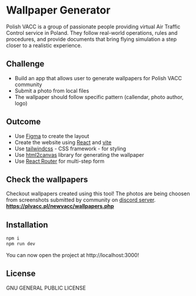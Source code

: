 # Wallpaper Generator

Polish VACC is a group of passionate people providing virtual Air Traffic Control service in Poland. They follow real-world operations, rules and procedures, and provide documents that bring flying simulation a step closer to a realistic experience.

## Challenge

- Build an app that allows user to generate wallpapers for Polish VACC community
- Submit a photo from local files
- The wallpaper should follow specific pattern (callendar, photo author, logo)

## Outcome

- Use [Figma][figma] to create the layout
- Create the website using [React][react] and [vite][vite]
- Use [tailwindcss][tailwindcss] - CSS framework - for styling
- Use [html2canvas][html2canvas] library for generating the wallpaper
- Use [React Router][reactrouter] for multi-step form

## Check the wallpapers

Checkout wallpapers created using this tool! The photos are being choosen from screenshots submitted by community on [discord server][discord].<br />
**https://plvacc.pl/newvacc/wallpapers.php**

## Installation

```sh
npm i
npm run dev
```

You can now open the project at http://localhost:3000!

## License

GNU GENERAL PUBLIC LICENSE

[figma]: https://www.figma.com/
[react]: https://reactjs.org/
[vite]: https://vitejs.dev/
[tailwindcss]: https://tailwindcss.com/
[html2canvas]: https://html2canvas.hertzen.com/
[reactrouter]: https://reactrouter.com/en/main
[discord]: https://discord.com/invite/B6GbPu9
